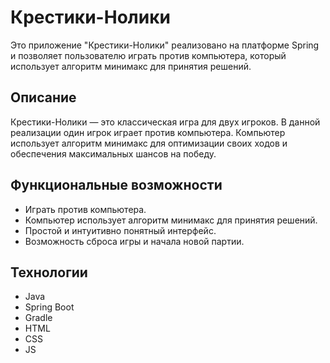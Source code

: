 # Крестики-Нолики

Это приложение "Крестики-Нолики" реализовано на платформе Spring и позволяет пользователю играть против компьютера, который использует алгоритм минимакс для принятия решений.

## Описание

Крестики-Нолики — это классическая игра для двух игроков. В данной реализации один игрок играет против компьютера. Компьютер использует алгоритм минимакс для оптимизации своих ходов и обеспечения максимальных шансов на победу.

## Функциональные возможности

- Играть против компьютера.
- Компьютер использует алгоритм минимакс для принятия решений.
- Простой и интуитивно понятный интерфейс.
- Возможность сброса игры и начала новой партии.

## Технологии

- Java
- Spring Boot
- Gradle
- HTML
- CSS
- JS